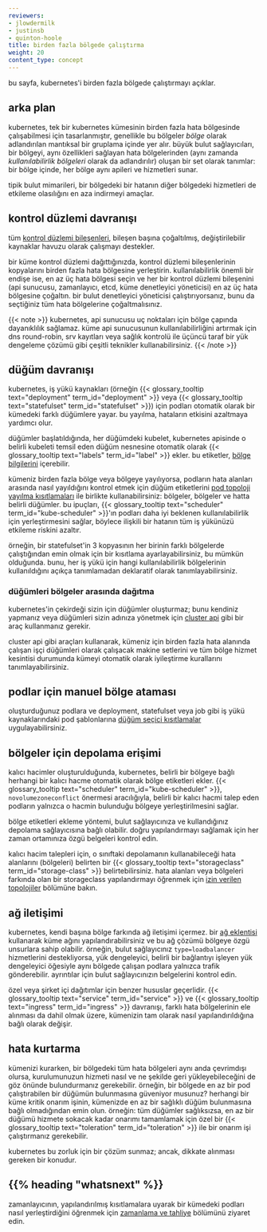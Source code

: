 ```yaml
---
reviewers:
- jlowdermilk
- justinsb
- quinton-hoole
title: birden fazla bölgede çalıştırma
weight: 20
content_type: concept
---
```


<!-- overview -->

bu sayfa, kubernetes'i birden fazla bölgede çalıştırmayı açıklar.

<!-- body -->

## arka plan

kubernetes, tek bir kubernetes kümesinin birden fazla hata bölgesinde çalışabilmesi için tasarlanmıştır, genellikle bu bölgeler _bölge_ olarak adlandırılan mantıksal bir gruplama içinde yer alır. büyük bulut sağlayıcıları, bir bölgeyi, aynı özellikleri sağlayan hata bölgelerinden (aynı zamanda _kullanılabilirlik bölgeleri_ olarak da adlandırılır) oluşan bir set olarak tanımlar: bir bölge içinde, her bölge aynı apileri ve hizmetleri sunar.

tipik bulut mimarileri, bir bölgedeki bir hatanın diğer bölgedeki hizmetleri de etkileme olasılığını en aza indirmeyi amaçlar.

## kontrol düzlemi davranışı

tüm [kontrol düzlemi bileşenleri](/docs/concepts/architecture/#control-plane-components), bileşen başına çoğaltılmış, değiştirilebilir kaynaklar havuzu olarak çalışmayı destekler.

bir küme kontrol düzlemi dağıttığınızda, kontrol düzlemi bileşenlerinin kopyalarını birden fazla hata bölgesine yerleştirin. kullanılabilirlik önemli bir endişe ise, en az üç hata bölgesi seçin ve her bir kontrol düzlemi bileşenini (api sunucusu, zamanlayıcı, etcd, küme denetleyici yöneticisi) en az üç hata bölgesine çoğaltın. bir bulut denetleyici yöneticisi çalıştırıyorsanız, bunu da seçtiğiniz tüm hata bölgelerine çoğaltmalısınız.

{{< note >}}
kubernetes, api sunucusu uç noktaları için bölge çapında dayanıklılık sağlamaz. küme api sunucusunun kullanılabilirliğini artırmak için dns round-robin, srv kayıtları veya sağlık kontrolü ile üçüncü taraf bir yük dengeleme çözümü gibi çeşitli teknikler kullanabilirsiniz.
{{< /note >}}

## düğüm davranışı

kubernetes, iş yükü kaynakları (örneğin {{< glossary_tooltip text="deployment" term_id="deployment" >}} veya {{< glossary_tooltip text="statefulset" term_id="statefulset" >}}) için podları otomatik olarak bir kümedeki farklı düğümlere yayar. bu yayılma, hataların etkisini azaltmaya yardımcı olur.

düğümler başlatıldığında, her düğümdeki kubelet, kubernetes apisinde o belirli kubeleti temsil eden düğüm nesnesine otomatik olarak {{< glossary_tooltip text="labels" term_id="label" >}} ekler. bu etiketler, [bölge bilgilerini](/docs/reference/labels-annotations-taints/#topologykubernetesiozone) içerebilir.

kümeniz birden fazla bölge veya bölgeye yayılıyorsa, podların hata alanları arasında nasıl yayıldığını kontrol etmek için düğüm etiketlerini [pod topoloji yayılma kısıtlamaları](/docs/concepts/scheduling-eviction/topology-spread-constraints/) ile birlikte kullanabilirsiniz: bölgeler, bölgeler ve hatta belirli düğümler. bu ipuçları, {{< glossary_tooltip text="scheduler" term_id="kube-scheduler" >}}'ın podları daha iyi beklenen kullanılabilirlik için yerleştirmesini sağlar, böylece ilişkili bir hatanın tüm iş yükünüzü etkileme riskini azaltır.

örneğin, bir statefulset'in 3 kopyasının her birinin farklı bölgelerde çalıştığından emin olmak için bir kısıtlama ayarlayabilirsiniz, bu mümkün olduğunda. bunu, her iş yükü için hangi kullanılabilirlik bölgelerinin kullanıldığını açıkça tanımlamadan deklaratif olarak tanımlayabilirsiniz.

### düğümleri bölgeler arasında dağıtma

kubernetes'in çekirdeği sizin için düğümler oluşturmaz; bunu kendiniz yapmanız veya düğümleri sizin adınıza yönetmek için [cluster api](https://cluster-api.sigs.k8s.io/) gibi bir araç kullanmanız gerekir.

cluster api gibi araçları kullanarak, kümeniz için birden fazla hata alanında çalışan işçi düğümleri olarak çalışacak makine setlerini ve tüm bölge hizmet kesintisi durumunda kümeyi otomatik olarak iyileştirme kurallarını tanımlayabilirsiniz.

## podlar için manuel bölge ataması

oluşturduğunuz podlara ve deployment, statefulset veya job gibi iş yükü kaynaklarındaki pod şablonlarına [düğüm seçici kısıtlamalar](/docs/concepts/scheduling-eviction/assign-pod-node/#nodeselector) uygulayabilirsiniz.

## bölgeler için depolama erişimi

kalıcı hacimler oluşturulduğunda, kubernetes, belirli bir bölgeye bağlı herhangi bir kalıcı hacme otomatik olarak bölge etiketleri ekler. {{< glossary_tooltip text="scheduler" term_id="kube-scheduler" >}}, `novolumezoneconflict` önermesi aracılığıyla, belirli bir kalıcı hacmi talep eden podların yalnızca o hacmin bulunduğu bölgeye yerleştirilmesini sağlar.

bölge etiketleri ekleme yöntemi, bulut sağlayıcınıza ve kullandığınız depolama sağlayıcısına bağlı olabilir. doğru yapılandırmayı sağlamak için her zaman ortamınıza özgü belgeleri kontrol edin.

kalıcı hacim talepleri için, o sınıftaki depolamanın kullanabileceği hata alanlarını (bölgeleri) belirten bir {{< glossary_tooltip text="storageclass" term_id="storage-class" >}} belirtebilirsiniz. hata alanları veya bölgeleri farkında olan bir storageclass yapılandırmayı öğrenmek için [izin verilen topolojiler](/docs/concepts/storage/storage-classes/#allowed-topologies) bölümüne bakın.

## ağ iletişimi

kubernetes, kendi başına bölge farkında ağ iletişimi içermez. bir [ağ eklentisi](/docs/concepts/extend-kubernetes/compute-storage-net/network-plugins/) kullanarak küme ağını yapılandırabilirsiniz ve bu ağ çözümü bölgeye özgü unsurlara sahip olabilir. örneğin, bulut sağlayıcınız `type=loadbalancer` hizmetlerini destekliyorsa, yük dengeleyici, belirli bir bağlantıyı işleyen yük dengeleyici öğesiyle aynı bölgede çalışan podlara yalnızca trafik gönderebilir. ayrıntılar için bulut sağlayıcınızın belgelerini kontrol edin.

özel veya şirket içi dağıtımlar için benzer hususlar geçerlidir. {{< glossary_tooltip text="service" term_id="service" >}} ve {{< glossary_tooltip text="ingress" term_id="ingress" >}} davranışı, farklı hata bölgelerinin ele alınması da dahil olmak üzere, kümenizin tam olarak nasıl yapılandırıldığına bağlı olarak değişir.

## hata kurtarma

kümenizi kurarken, bir bölgedeki tüm hata bölgeleri aynı anda çevrimdışı olursa, kurulumunuzun hizmeti nasıl ve ne şekilde geri yükleyebileceğini de göz önünde bulundurmanız gerekebilir. örneğin, bir bölgede en az bir pod çalıştırabilen bir düğümün bulunmasına güveniyor musunuz? herhangi bir küme kritik onarım işinin, kümenizde en az bir sağlıklı düğüm bulunmasına bağlı olmadığından emin olun. örneğin: tüm düğümler sağlıksızsa, en az bir düğümü hizmete sokacak kadar onarımı tamamlamak için özel bir {{< glossary_tooltip text="toleration" term_id="toleration" >}} ile bir onarım işi çalıştırmanız gerekebilir.

kubernetes bu zorluk için bir çözüm sunmaz; ancak, dikkate alınması gereken bir konudur.

## {{% heading "whatsnext" %}}

zamanlayıcının, yapılandırılmış kısıtlamalara uyarak bir kümedeki podları nasıl yerleştirdiğini öğrenmek için [zamanlama ve tahliye](/docs/concepts/scheduling-eviction/) bölümünü ziyaret edin.

